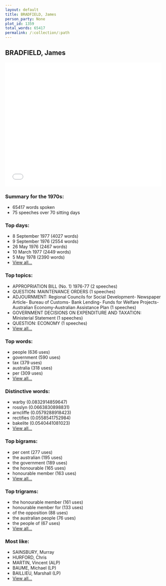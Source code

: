 ```yaml
---
layout: default
title: BRADFIELD, James
person_party: None
plot_id: 1359
total_words: 65417
permalink: /:collection/:path
---
```


## BRADFIELD, James

<iframe width="100%" height="400" frameborder="0" scrolling="no" src="//plot.ly/~wragge/1359.embed"></iframe>


### Summary for the 1970s:

* 65417 words spoken
* 75 speeches over 70 sitting days


### Top days:

* 8 September 1977 (4027 words)
* 9 September 1976 (2554 words)
* 26 May 1976 (2467 words)
* 10 March 1977 (2449 words)
* 5 May 1978 (2390 words)
* [View all...](days/)


### Top topics:

* APPROPRIATION BILL (No. 1) 1976-77 (2 speeches)
* QUESTION: MAINTENANCE ORDERS (1 speeches)
* ADJOURNMENT: Regional Councils for Social Development- Newspaper Article- Bureau of Customs- Bank Lending- Funds for Welfare Projects-Australian Economy-Australian Assistance Plan (1 speeches)
* GOVERNMENT DECISIONS ON EXPENDITURE AND TAXATION: Ministerial Statement (1 speeches)
* QUESTION: ECONOMY (1 speeches)
* [View all...](topics/)


### Top words:

* people (636 uses)
* government (590 uses)
* tax (379 uses)
* australia (318 uses)
* per (309 uses)
* [View all...](words/)


### Distinctive words:

* warby (0.0832914859647)
* rosslyn (0.0663830898831)
* arncliffe (0.0579288918423)
* rectifies (0.0558541752984)
* bakelite (0.0540441081023)
* [View all...](sig_words/)


### Top bigrams:

* per cent (277 uses)
* the australian (195 uses)
* the government (189 uses)
* the honourable (165 uses)
* honourable member (163 uses)
* [View all...](bigrams/)


### Top trigrams:

* the honourable member (161 uses)
* honourable member for (133 uses)
* of the opposition (88 uses)
* the australian people (76 uses)
* the people of (67 uses)
* [View all...](trigrams/)


### Most like:

* SAINSBURY, Murray 
* HURFORD, Chris 
* MARTIN, Vincent (ALP)
* BAUME, Michael (LP)
* BAILLIEU, Marshall (LP)
* [View all...](similarities/)
